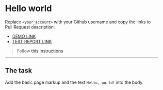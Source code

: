 # Hello world
Replace `<your_account>` with your Github username and copy the links to Pull Request description:
- [DEMO LINK](https://<uliana-kudriavtseva>.github.io/layout_hello-world/)
- [TEST REPORT LINK](https://<uliana-kudriavtseva>.github.io/layout_hello-world/report/html_report/)

> Follow [this instructions](https://mate-academy.github.io/layout_task-guideline/#how-to-solve-the-layout-tasks-on-github)
___

## The task 
Add the basic page markup and the text `Hello, world!` into the body.
